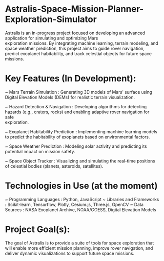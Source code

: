 # Astralis-Space-Mission-Planner-Exploration-Simulator
  Astralis is an in-progress project focused on developing an advanced application for simulating and optimizing Mars   
exploration missions. By integrating machine learning, terrain modeling, and space weather prediction, this project aims to guide rover navigation, predict exoplanet habitability, and track celestial objects for future space missions.

# Key Features (In Development):
  ~ Mars Terrain Simulation : 
      Generating 3D models of Mars' surface using Digital Elevation Models (DEMs) for realistic terrain visualization.
      
  ~ Hazard Detection & Navigation :
      Developing algorithms for detecting hazards (e.g., craters, rocks) and enabling adaptive rover navigation for safe   
      exploration.
      
  ~ Exoplanet Habitability Prediction :
      Implementing machine learning models to predict the habitability of exoplanets based on environmental factors.
      
  ~ Space Weather Prediction :
      Modeling solar activity and predicting its potential impact on mission safety.

  ~ Space Object Tracker :
      Visualizing and simulating the real-time positions of celestial bodies (planets, asteroids, satellites).


# Technologies in Use (at the moment)
  ~ Programming Languages : Python, JavaScript
  ~ Libraries and Frameworks : Scikit-learn, Tensorflow, Plotly, Cesium.js, Three.js, OpenCV
  ~ Data Sources : NASA Exoplanet Archive, NOAA/GOESS, Digital Elevation Models


# Project Goal(s):
  The goal of Astralis is to provide a suite of tools for space exploration that will enable more efficient mission planning, improve rover navigation, and deliver dynamic visualizations to support future space missions.
